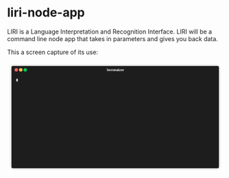 # liri-node-app
LIRI is a Language Interpretation and Recognition Interface. LIRI will be a command line node app that takes in parameters and gives you back data.

This a screen capture of its use:

![liri-bot-in-action](.\liri-bot.gif)